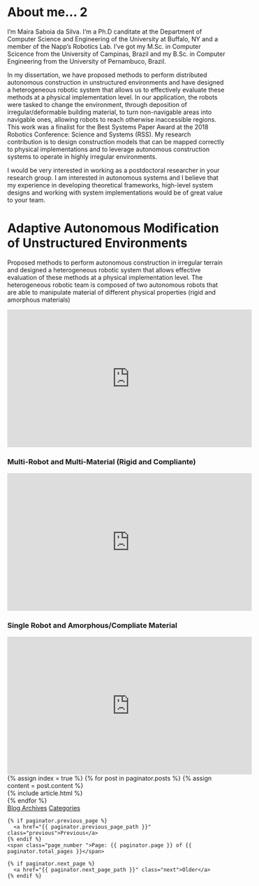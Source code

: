 # About me… 2
I’m Maira Saboia da Silva. I’m a Ph.D canditate at the Department of Computer Science and Engineering of the University at Buffalo, NY and a member of the Napp’s Robotics Lab.  I’ve got my M.Sc. in Computer Scicence from the University of Campinas, Brazil and my B.Sc. in Computer Engineering from the University of Pernambuco, Brazil.

In my dissertation, we have proposed methods to perform distributed autonomous construction in unstructured environments and have designed a heterogeneous robotic system that allows us to effectively evaluate these methods at a physical implementation level. In our application, the robots were tasked to change the environment, through deposition of irregular/deformable building material,  to turn non-navigable areas into navigable ones, allowing robots to reach otherwise inaccessible regions. This work was a finalist for the Best Systems Paper Award at the 2018 Robotics Conference: Science and Systems (RSS). My research contribution is to design construction models that can be mapped correctly to physical implementations and to leverage autonomous construction systems to operate in highly irregular environments.


I would be very interested in working as a postdoctoral researcher in your research group.  I am interested in autonomous systems and I believe that my experience in developing theoretical frameworks, high-level system designs and working with system implementations would be of great value to your team.

# Adaptive Autonomous Modification of Unstructured Environments

Proposed methods to perform autonomous construction in irregular terrain and designed a heterogeneous robotic system that allows effective evaluation of these methods at a physical implementation level. The heterogeneous robotic team is composed of two autonomous robots that are able to manipulate material of different physical properties (rigid and amorphous materials)

<iframe width="560" height="315" src="https://www.youtube.com/embed/PXaKOsIyeo8?start=11" frameborder="0" allow="accelerometer; autoplay; encrypted-media; gyroscope; picture-in-picture" allowfullscreen></iframe>
<br/>

### Multi-Robot and Multi-Material (Rigid and Compliante)

<iframe width="560" height="315" src="https://www.youtube.com/embed/xAjEsM_ePN4?start=3" frameborder="0" allow="accelerometer; autoplay; encrypted-media; gyroscope; picture-in-picture" allowfullscreen></iframe>
<br/>

### Single Robot and Amorphous/Compliate Material


<iframe width="560" height="315" src="https://www.youtube.com/embed/7tjbrfLna8A?start=11" frameborder="0" allow="accelerometer; autoplay; encrypted-media; gyroscope; picture-in-picture" allowfullscreen></iframe>
<br/>

<div class="blog-index">
  {% assign index = true %}
  {% for post in paginator.posts %}
    {% assign content = post.content %}
      <article>
        {% include article.html %}
      </article>
  {% endfor %}

  <div class="pagination">
    <a href="/blog/archives">Blog Archives</a>
    <a href="/blog/categories">Categories</a>

    {% if paginator.previous_page %}
      <a href="{{ paginator.previous_page_path }}" class="previous">Previous</a>
    {% endif %}
    <span class="page_number ">Page: {{ paginator.page }} of {{ paginator.total_pages }}</span>

    {% if paginator.next_page %}
      <a href="{{ paginator.next_page_path }}" class="next">Older</a>
    {% endif %}
  </div>
</div>
